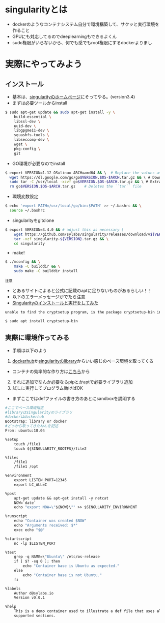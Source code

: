 # singularityとは
- dockerのようなコンテナシステム自分で環境構築して、サクッと実行環境を作ること
- GPUにも対応してるのでdeeplearningもできるよくん
- sudo権限がいらないから、何でも感でもroot権限にするdockerよりまし
# 実際にやってみよう
## インストール
- 基本は、[singularityのホームページ](https://sylabs.io/guides/3.4/user-guide/quick_start.html)にそってやる。(version3.4)
- まずは必要ツールからinstall
```bash
$ sudo apt-get update && sudo apt-get install -y \
    build-essential \
    libssl-dev \
    uuid-dev \
    libgpgme11-dev \
    squashfs-tools \
    libseccomp-dev \
    wget \
    pkg-config \
    git
```
- GO環境が必要なのでinstall
```bash
$ export VERSION=1.12 OS=linux ARCH=amd64 && \  # Replace the values as needed
  wget https://dl.google.com/go/go$VERSION.$OS-$ARCH.tar.gz && \ # Downloads the required Go package
  sudo tar -C /usr/local -xzvf go$VERSION.$OS-$ARCH.tar.gz && \ # Extracts the archive
  rm go$VERSION.$OS-$ARCH.tar.gz    # Deletes the ``tar`` file
```
- 環境変数設定
```bash
$ echo 'export PATH=/usr/local/go/bin:$PATH' >> ~/.bashrc && \
  source ~/.bashrc
```
- singularityをgitclone
```bash
$ export VERSION=3.4.0 && # adjust this as necessary \
    wget https://github.com/sylabs/singularity/releases/download/v${VERSION}/singularity-${VERSION}.tar.gz && \
    tar -xzf singularity-${VERSION}.tar.gz && \
    cd singularity
```
- make!
```bash
$ ./mconfig && \
    make -C builddir && \
    sudo make -C builddir install
```
`注意`
- とあるサイトによると公式に記載のaptに足りないものがあるらしい！！
- 以下のエラーメッセージがでたら注意
- [Singularityのインストールと実行をしてみた](https://qiita.com/Nahuel/items/6c0fac8176340d749bc7)
```bash
unable to find the cryptsetup program, is the package cryptsetup-bin installed?

$ sudo apt install cryptsetup-bin
```
## 実際に環境作ってみる
- 手順は以下のよう
1. [dockerhub](https://hub.docker.com/)か[singularityのlibrary](https://cloud.sylabs.io/library)からいい感じのベース環境を取ってくる
- コンテナの効率的な作り方は[こちら](https://qiita.com/pottava/items/452bf80e334bc1fee69a)から
2. それに追加でなんか必要ならpipとかaptで必要ライブラリ追加
3. 試しに実行してプログラム動けばOK
- まずここではdefファイルの書き方のあとにsandboxを説明する
```Dockerfile
#ここでベース環境指定
#libraryはsingularityのライブラリ
#dockerはdockerhub
Bootstrap: library or docker
#どっから取ってきたねんを記述
From: ubuntu:18.04

%setup
    touch /file1
    touch ${SINGULARITY_ROOTFS}/file2

%files
    /file1
    /file1 /opt

%environment
    export LISTEN_PORT=12345
    export LC_ALL=C

%post
    apt-get update && apt-get install -y netcat
    NOW=`date`
    echo "export NOW=\"${NOW}\"" >> $SINGULARITY_ENVIRONMENT

%runscript
    echo "Container was created $NOW"
    echo "Arguments received: $*"
    exec echo "$@"

%startscript
    nc -lp $LISTEN_PORT

%test
    grep -q NAME=\"Ubuntu\" /etc/os-release
    if [ $? -eq 0 ]; then
        echo "Container base is Ubuntu as expected."
    else
        echo "Container base is not Ubuntu."
    fi

%labels
    Author d@sylabs.io
    Version v0.0.1

%help
    This is a demo container used to illustrate a def file that uses all
    supported sections.
```


